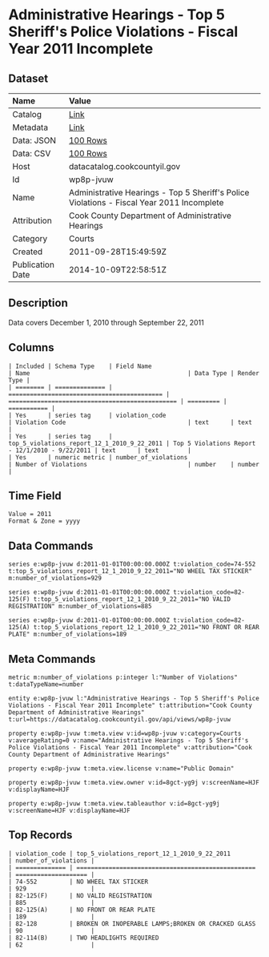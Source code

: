 # Administrative Hearings - Top 5 Sheriff's Police Violations - Fiscal Year 2011 Incomplete

## Dataset

| Name | Value |
| :--- | :---- |
| Catalog | [Link](https://catalog.data.gov/dataset/administrative-hearings-top-5-sheriffs-police-violations-fiscal-year-2011-incomplete-8d16e) |
| Metadata | [Link](https://datacatalog.cookcountyil.gov/api/views/wp8p-jvuw) |
| Data: JSON | [100 Rows](https://datacatalog.cookcountyil.gov/api/views/wp8p-jvuw/rows.json?max_rows=100) |
| Data: CSV | [100 Rows](https://datacatalog.cookcountyil.gov/api/views/wp8p-jvuw/rows.csv?max_rows=100) |
| Host | datacatalog.cookcountyil.gov |
| Id | wp8p-jvuw |
| Name | Administrative Hearings - Top 5 Sheriff's Police Violations - Fiscal Year 2011 Incomplete |
| Attribution | Cook County Department of Administrative Hearings |
| Category | Courts |
| Created | 2011-09-28T15:49:59Z |
| Publication Date | 2014-10-09T22:58:51Z |

## Description

Data covers December 1, 2010 through September 22, 2011

## Columns

```ls
| Included | Schema Type    | Field Name                                  | Name                                            | Data Type | Render Type |
| ======== | ============== | =========================================== | =============================================== | ========= | =========== |
| Yes      | series tag     | violation_code                              | Violation Code                                  | text      | text        |
| Yes      | series tag     | top_5_violations_report_12_1_2010_9_22_2011 | Top 5 Violations Report - 12/1/2010 - 9/22/2011 | text      | text        |
| Yes      | numeric metric | number_of_violations                        | Number of Violations                            | number    | number      |
```

## Time Field

```ls
Value = 2011
Format & Zone = yyyy
```

## Data Commands

```ls
series e:wp8p-jvuw d:2011-01-01T00:00:00.000Z t:violation_code=74-552 t:top_5_violations_report_12_1_2010_9_22_2011="NO WHEEL TAX STICKER" m:number_of_violations=929

series e:wp8p-jvuw d:2011-01-01T00:00:00.000Z t:violation_code=82-125(F) t:top_5_violations_report_12_1_2010_9_22_2011="NO VALID REGISTRATION" m:number_of_violations=885

series e:wp8p-jvuw d:2011-01-01T00:00:00.000Z t:violation_code=82-125(A) t:top_5_violations_report_12_1_2010_9_22_2011="NO FRONT OR REAR PLATE" m:number_of_violations=189
```

## Meta Commands

```ls
metric m:number_of_violations p:integer l:"Number of Violations" t:dataTypeName=number

entity e:wp8p-jvuw l:"Administrative Hearings - Top 5 Sheriff's Police Violations - Fiscal Year 2011 Incomplete" t:attribution="Cook County Department of Administrative Hearings" t:url=https://datacatalog.cookcountyil.gov/api/views/wp8p-jvuw

property e:wp8p-jvuw t:meta.view v:id=wp8p-jvuw v:category=Courts v:averageRating=0 v:name="Administrative Hearings - Top 5 Sheriff's Police Violations - Fiscal Year 2011 Incomplete" v:attribution="Cook County Department of Administrative Hearings"

property e:wp8p-jvuw t:meta.view.license v:name="Public Domain"

property e:wp8p-jvuw t:meta.view.owner v:id=8gct-yg9j v:screenName=HJF v:displayName=HJF

property e:wp8p-jvuw t:meta.view.tableauthor v:id=8gct-yg9j v:screenName=HJF v:displayName=HJF
```

## Top Records

```ls
| violation_code | top_5_violations_report_12_1_2010_9_22_2011        | number_of_violations | 
| ============== | ================================================== | ==================== | 
| 74-552         | NO WHEEL TAX STICKER                               | 929                  | 
| 82-125(F)      | NO VALID REGISTRATION                              | 885                  | 
| 82-125(A)      | NO FRONT OR REAR PLATE                             | 189                  | 
| 82-128         | BROKEN OR INOPERABLE LAMPS;BROKEN OR CRACKED GLASS | 90                   | 
| 82-114(B)      | TWO HEADLIGHTS REQUIRED                            | 62                   | 
```
